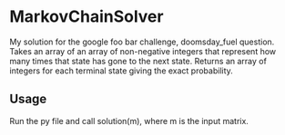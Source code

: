 # MarkovChainSolver

My solution for the google foo bar challenge, doomsday_fuel question.  
Takes an array of an array of non-negative integers that represent how many times that state has gone to the next state. Returns an array of integers for each terminal state giving the exact probability.

## Usage
Run the py file and call solution(m), where m is the input matrix. 
